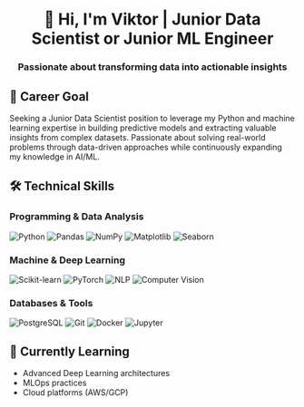 <h1 align="center">👋 Hi, I'm Viktor | Junior Data Scientist or Junior ML Engineer</h1>

<h3 align="center">Passionate about transforming data into actionable insights</h3>

## 🎯 Career Goal
Seeking a Junior Data Scientist position to leverage my Python and machine learning expertise in building predictive models and extracting valuable insights from complex datasets. Passionate about solving real-world problems through data-driven approaches while continuously expanding my knowledge in AI/ML.

## 🛠 Technical Skills

### **Programming & Data Analysis**
<p>
  <img src="https://img.shields.io/badge/Python-3776AB?logo=python&logoColor=white" alt="Python">
  <img src="https://img.shields.io/badge/Pandas-150458?logo=pandas&logoColor=white" alt="Pandas">
  <img src="https://img.shields.io/badge/Numpy-013243?logo=numpy&logoColor=white" alt="NumPy">
  <img src="https://img.shields.io/badge/Matplotlib-11557C?logo=python&logoColor=white" alt="Matplotlib">
  <img src="https://img.shields.io/badge/Seaborn-4B8BBE?logo=python&logoColor=white" alt="Seaborn">
</p>

### **Machine & Deep Learning**
<p>
  <img src="https://img.shields.io/badge/Scikit_Learn-F7931E?logo=scikit-learn&logoColor=white" alt="Scikit-learn">
  <img src="https://img.shields.io/badge/PyTorch-EE4C2C?logo=pytorch&logoColor=white" alt="PyTorch">
  <img src="https://img.shields.io/badge/NLP-4A154B?logo=openai&logoColor=white" alt="NLP">
  <img src="https://img.shields.io/badge/CV-5C3EE8?logo=opencv&logoColor=white" alt="Computer Vision">
</p>

### **Databases & Tools**
<p>
  <img src="https://img.shields.io/badge/PostgreSQL-316192?logo=postgresql&logoColor=white" alt="PostgreSQL">
  <img src="https://img.shields.io/badge/Git-F05032?logo=git&logoColor=white" alt="Git">
  <img src="https://img.shields.io/badge/Docker-2496ED?logo=docker&logoColor=white" alt="Docker">
  <img src="https://img.shields.io/badge/Jupyter-F37626?logo=jupyter&logoColor=white" alt="Jupyter">
</p>

## 📌 Currently Learning
- Advanced Deep Learning architectures
- MLOps practices
- Cloud platforms (AWS/GCP)
